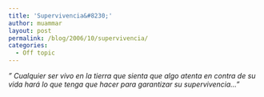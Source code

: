 ```yaml
---
title: 'Supervivencia&#8230;'
author: muammar
layout: post
permalink: /blog/2006/10/supervivencia/
categories:
  - Off topic
---
```

*&#8221; Cualquier ser vivo en la tierra que sienta que algo atenta en contra de su vida hará lo que tenga que hacer para garantizar su supervivencia&#8230;&#8221;*